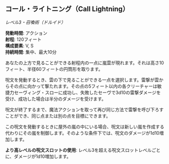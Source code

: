 ## コール・ライトニング（Call Lightning）
*レベル3・召喚術（ドルイド）*

**発動時間**: アクション  
**射程**: 120フィート  
**構成要素**: V, S  
**持続時間**: 集中、最大10分

あなたの上方で見ることができる射程内の一点に嵐雲が現れます。それは高さ10フィート、半径60フィートの円筒形を取ります。

呪文を発動するとき、雲の下で見ることができる一点を選択します。雷撃が雲からその点に向かって撃たれます。その点の5フィート以内の各クリーチャーは敏捷力セーヴィング・スローに成功し、失敗したセーヴで3d10の雷撃ダメージを受け、成功した場合は半分のダメージを受けます。

呪文が終了するまで、魔法アクションを取って再び同じ方法で雷撃を呼び下ろすことができ、同じ点または別の点を目標にできます。

この呪文を発動するときに屋外の嵐の中にいる場合、呪文は新しい嵐を作成する代わりにその嵐を制御します。そのような条件下では、呪文のダメージが1d10増加します。

**より高レベルの呪文スロットの使用**: レベル3を超える呪文スロットレベルごとに、ダメージが1d10増加します。